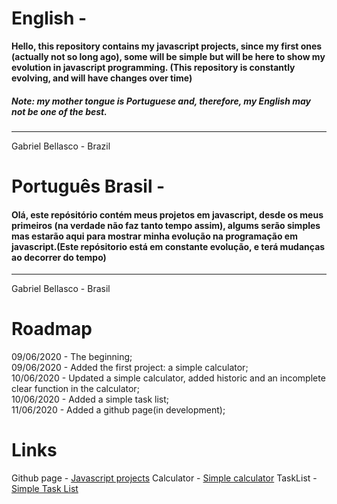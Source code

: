 # English -

**Hello, this repository contains my javascript projects, since my first ones (actually not so long ago), some will be simple but will be here to show my evolution in javascript programming. (This repository is constantly evolving, and will have changes over time)**

##### Note: my mother tongue is Portuguese and, therefore, my English may not be one of the best.
-----------
Gabriel Bellasco - Brazil


# Português Brasil -

#### Olá, este repósitório contém meus projetos em javascript, desde os meus primeiros (na verdade não faz tanto tempo assim), algums serão simples mas estarão aqui para mostrar minha evolução na programação em javascript.(Este repósitorio está em constante evolução, e terá mudanças ao decorrer do tempo)
-----------
Gabriel Bellasco - Brasil

# Roadmap

09/06/2020 - The beginning;     
09/06/2020 - Added the first project: a simple calculator;     
10/06/2020 - Updated a simple calculator, added historic and an incomplete clear function in the calculator;     
10/06/2020 - Added a simple task list;    
11/06/2020 - Added a github page(in development);    


# Links

Github page - [Javascript projects](https://gabrielbellasco.github.io/my-javascript-projects/)
Calculator - [Simple calculator](https://github.com/GabrielBellasco/my-javascript-projects/tree/master/_project-1)
TaskList - [Simple Task List](https://github.com/GabrielBellasco/my-javascript-projects/tree/master/project-2)

